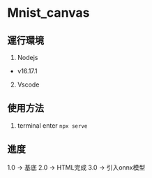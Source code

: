 # Mnist_canvas

## 運行環境
1. Nodejs
  - v16.17.1
2. Vscode

## 使用方法
1. terminal enter `npx serve`

## 進度
1.0 -> 基底
2.0 -> HTML完成
3.0 -> 引入onnx模型
